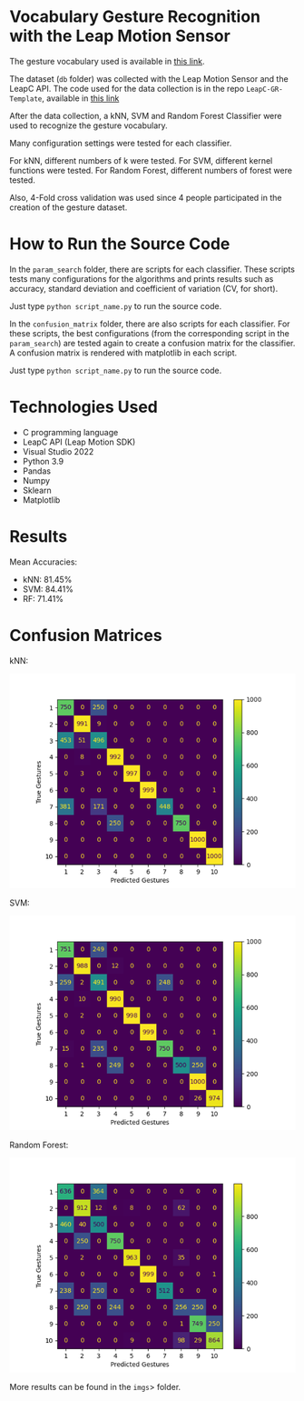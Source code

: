 # Vocabulary Gesture Recognition with the Leap Motion Sensor

The gesture vocabulary used is available in [this link](https://lttm.dei.unipd.it/downloads/gesture/).

The dataset (<code>db</code> folder) was collected with the Leap Motion Sensor and the LeapC API. The code used for the data collection is in the repo <code>LeapC-GR-Template</code>, available in [this link](https://github.com/Henrique-Shiguemoto/LeapC-GR-Template)

After the data collection, a kNN, SVM and Random Forest Classifier were used to recognize the gesture vocabulary.

Many configuration settings were tested for each classifier.

For kNN, different numbers of k were tested.
For SVM, different kernel functions were tested.
For Random Forest, different numbers of forest were tested.

Also, 4-Fold cross validation was used since 4 people participated in the creation of the gesture dataset.

# How to Run the Source Code

In the <code>param_search</code> folder, there are scripts for each classifier. These scripts tests many configurations for the algorithms and prints results such as accuracy, standard deviation and coefficient of variation (CV, for short).

Just type <code>python script_name.py</code> to run the source code.

In the <code>confusion_matrix</code> folder, there are also scripts for each classifier. For these scripts, the best configurations (from the corresponding script in the <code>param_search</code>) are tested again to create a confusion matrix for the classifier. A confusion matrix is rendered with matplotlib in each script.

Just type <code>python script_name.py</code> to run the source code.

# Technologies Used

- C programming language
- LeapC API (Leap Motion SDK)
- Visual Studio 2022
- Python 3.9
- Pandas
- Numpy
- Sklearn
- Matplotlib

# Results

Mean Accuracies:

- kNN: 81.45%
- SVM: 84.41%
- RF:  71.41%

# Confusion Matrices

kNN:

![kNN](/imgs/KNN_CM.png)

SVM:

![SVM](/imgs/SVM_CM.png)

Random Forest:

![RF](/imgs/RF_CM.png)

More results can be found in the <code>imgs</code>> folder.